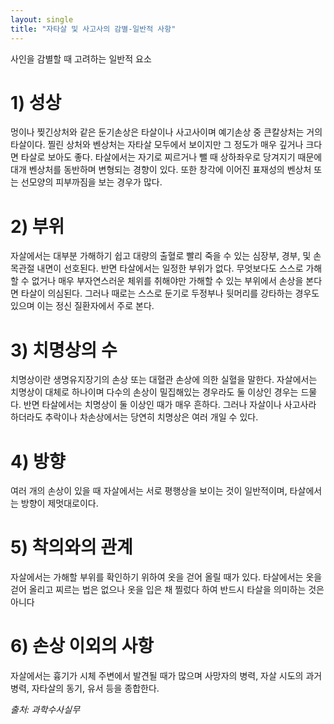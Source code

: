 ```yaml
---
layout: single
title: "자타살 및 사고사의 감별-일반적 사항"
---
```


사인을 감별할 때 고려하는 일반적 요소

# 1) 성상
멍이나 찢긴상처와 같은 둔기손상은 타살이나 사고사이며 예기손상 중 큰칼상처는 거의 타살이다. 찔린 상처와 벤상처는 자타살 모두에서 보이지만 그 정도가 매우 깊거나 크다면 타살로 보아도 좋다. 타살에서는 자기로 찌르거나 뺄 때 상하좌우로 당겨지기 때문에 대개 벤상처를 동반하며 변형되는 경향이 있다. 또한 창각에 이어진 표재성의 벤상처 또는 선모양의 피부까짐을 보는 경우가 많다. 

# 2) 부위
자살에서는 대부분 가해하기 쉽고 대량의 출혈로 빨리 죽을 수 있는 심장부, 경부, 및 손목관절 내면이 선호된다. 반면 타살에서는 일정한 부위가 없다. 무엇보다도 스스로 가해할 수 없거나 매우 부자연스러운 체위를 취해야만 가해할 수 있는 부위에서 손상을 본다면 타살이 의심된다. 그러나 때로는 스스로 둔기로 두정부나 뒷머리를 강타하는 경우도 있으며 이는 정신 질환자에서 주로 본다.

# 3) 치명상의 수
치명상이란 생명유지장기의 손상 또는 대혈관 손상에 의한 실혈을 말한다. 자살에서는 치명상이 대체로 하나이며 다수의 손상이 밀집해있는 경우라도 둘 이상인 경우는 드물다. 반면 타살에서는 치명상이 둘 이상인 때가 매우 흔하다. 그러나 자살이나 사고사라 하더라도 추락이나 차손상에서는 당연히 치명상은 여러 개일 수 있다.

# 4) 방향
여러 개의 손상이 있을 때 자살에서는 서로 평행상을 보이는 것이 일반적이며, 타살에서는 방향이 제멋대로이다.

# 5) 착의와의 관계
자살에서는 가해할 부위를 확인하기 위하여 옷을 걷어 올릴 때가 있다. 타살에서는 옷을 걷어 올리고 찌르는 법은 없으나 옷을 입은 채 찔렀다 하여 반드시 타살을 의미하는 것은 아니다

# 6) 손상 이외의 사항
자살에서는 흉기가 시체 주변에서 발견될 때가 많으며 사망자의 병력, 자살 시도의 과거 병력, 자타살의 동기, 유서 등을 종합한다. 


*출처: 과학수사실무*
